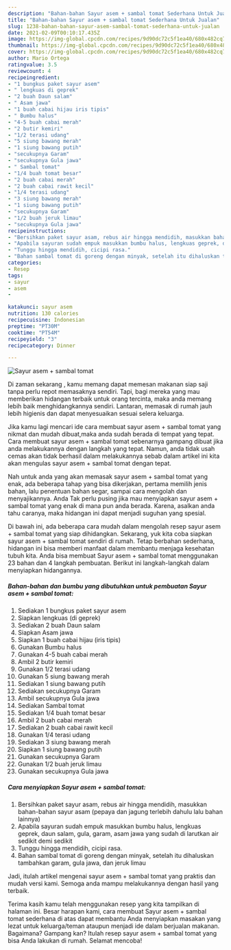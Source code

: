 ```yaml
---
description: "Bahan-bahan Sayur asem + sambal tomat Sederhana Untuk Jualan"
title: "Bahan-bahan Sayur asem + sambal tomat Sederhana Untuk Jualan"
slug: 1238-bahan-bahan-sayur-asem-sambal-tomat-sederhana-untuk-jualan
date: 2021-02-09T00:10:17.435Z
image: https://img-global.cpcdn.com/recipes/9d90dc72c5f1ea40/680x482cq70/sayur-asem-sambal-tomat-foto-resep-utama.jpg
thumbnail: https://img-global.cpcdn.com/recipes/9d90dc72c5f1ea40/680x482cq70/sayur-asem-sambal-tomat-foto-resep-utama.jpg
cover: https://img-global.cpcdn.com/recipes/9d90dc72c5f1ea40/680x482cq70/sayur-asem-sambal-tomat-foto-resep-utama.jpg
author: Mario Ortega
ratingvalue: 3.5
reviewcount: 4
recipeingredient:
- "1 bungkus paket sayur asem"
- " lengkuas di geprek"
- "2 buah Daun salam"
- " Asam jawa"
- "1 buah cabai hijau iris tipis"
- " Bumbu halus"
- "4-5 buah cabai merah"
- "2 butir kemiri"
- "1/2 terasi udang"
- "5 siung bawang merah"
- "1 siung bawang putih"
- "secukupnya Garam"
- "secukupnya Gula jawa"
- " Sambal tomat"
- "1/4 buah tomat besar"
- "2 buah cabai merah"
- "2 buah cabai rawit kecil"
- "1/4 terasi udang"
- "3 siung bawang merah"
- "1 siung bawang putih"
- "secukupnya Garam"
- "1/2 buah jeruk limau"
- "secukupnya Gula jawa"
recipeinstructions:
- "Bersihkan paket sayur asam, rebus air hingga mendidih, masukkan bahan-bahan sayur asam (pepaya dan jagung terlebih dahulu lalu bahan lainnya)"
- "Apabila sayuran sudah empuk masukkan bumbu halus, lengkuas geprek, daun salam, gula, garam, asam jawa yang sudah di larutkan air sedikit demi sedikit"
- "Tunggu hingga mendidih, cicipi rasa."
- "Bahan sambal tomat di goreng dengan minyak, setelah itu dihaluskan tambahkan garam, gula jawa, dan jeruk limau"
categories:
- Resep
tags:
- sayur
- asem
- 

katakunci: sayur asem  
nutrition: 130 calories
recipecuisine: Indonesian
preptime: "PT30M"
cooktime: "PT54M"
recipeyield: "3"
recipecategory: Dinner

---
```



![Sayur asem + sambal tomat](https://img-global.cpcdn.com/recipes/9d90dc72c5f1ea40/680x482cq70/sayur-asem-sambal-tomat-foto-resep-utama.jpg)

Di zaman  sekarang , kamu memang dapat memesan makanan siap saji tanpa perlu repot memasaknya sendiri. Tapi, bagi mereka yang mau memberikan hidangan terbaik untuk orang tercinta, maka anda memang lebih baik menghidangkannya sendiri. Lantaran, memasak di rumah jauh lebih higienis dan dapat menyesuaikan sesuai selera keluarga.

Jika kamu lagi mencari ide cara membuat sayur asem + sambal tomat yang nikmat dan mudah dibuat,maka anda sudah berada di tempat yang tepat. Cara membuat sayur asem + sambal tomat  sebenarnya gampang dibuat jika anda melakukannya dengan langkah yang tepat. Namun, anda tidak usah cemas akan tidak berhasil dalam melakukannya 
sebab dalam artikel ini kita akan mengulas sayur asem + sambal tomat dengan tepat.  



Nah untuk anda yang akan memasak sayur asem + sambal tomat yang enak, ada beberapa tahap yang bisa dikerjakan, pertama memilih jenis bahan, lalu penentuan bahan segar, sampai cara mengolah dan menyajikannya. Anda Tak perlu pusing jika mau menyiapkan sayur asem + sambal tomat yang enak di mana pun anda berada. Karena, asalkan anda  tahu caranya, maka hidangan ini dapat menjadi suguhan yang spesial.

Di bawah ini, ada beberapa cara mudah dalam mengolah resep sayur asem + sambal tomat yang siap dihidangkan. Sekarang, yuk kita coba siapkan sayur asem + sambal tomat sendiri di rumah. Tetap berbahan sederhana, hidangan ini bisa memberi manfaat dalam membantu menjaga kesehatan tubuh kita. Anda bisa membuat Sayur asem + sambal tomat menggunakan 23 bahan dan 4 langkah pembuatan. Berikut ini langkah-langkah dalam menyiapkan hidangannya.

<!--inarticleads1-->

##### Bahan-bahan dan bumbu yang dibutuhkan untuk pembuatan Sayur asem + sambal tomat:

1. Sediakan 1 bungkus paket sayur asem
1. Siapkan  lengkuas (di geprek)
1. Sediakan 2 buah Daun salam
1. Siapkan  Asam jawa
1. Siapkan 1 buah cabai hijau (iris tipis)
1. Gunakan  Bumbu halus
1. Gunakan 4-5 buah cabai merah
1. Ambil 2 butir kemiri
1. Gunakan 1/2 terasi udang
1. Gunakan 5 siung bawang merah
1. Sediakan 1 siung bawang putih
1. Sediakan secukupnya Garam
1. Ambil secukupnya Gula jawa
1. Sediakan  Sambal tomat
1. Sediakan 1/4 buah tomat besar
1. Ambil 2 buah cabai merah
1. Sediakan 2 buah cabai rawit kecil
1. Gunakan 1/4 terasi udang
1. Sediakan 3 siung bawang merah
1. Siapkan 1 siung bawang putih
1. Gunakan secukupnya Garam
1. Gunakan 1/2 buah jeruk limau
1. Gunakan secukupnya Gula jawa




<!--inarticleads2-->

##### Cara menyiapkan Sayur asem + sambal tomat:

1. Bersihkan paket sayur asam, rebus air hingga mendidih, masukkan bahan-bahan sayur asam (pepaya dan jagung terlebih dahulu lalu bahan lainnya)
1. Apabila sayuran sudah empuk masukkan bumbu halus, lengkuas geprek, daun salam, gula, garam, asam jawa yang sudah di larutkan air sedikit demi sedikit
1. Tunggu hingga mendidih, cicipi rasa.
1. Bahan sambal tomat di goreng dengan minyak, setelah itu dihaluskan tambahkan garam, gula jawa, dan jeruk limau




Jadi, itulah artikel mengenai  sayur asem + sambal tomat  yang praktis dan mudah versi kami. Semoga anda mampu melakukannya dengan hasil yang terbaik. 

Terima kasih kamu telah menggunakan resep yang kita tampilkan di halaman ini. Besar harapan kami, cara membuat  Sayur asem + sambal tomat sederhana di atas dapat membantu Anda menyiapkan masakan yang lezat untuk keluarga/teman ataupun menjadi ide dalam berjualan makanan. Bagaimana? Gampang kan? Itulah resep sayur asem + sambal tomat yang bisa Anda lakukan di rumah. Selamat mencoba!

